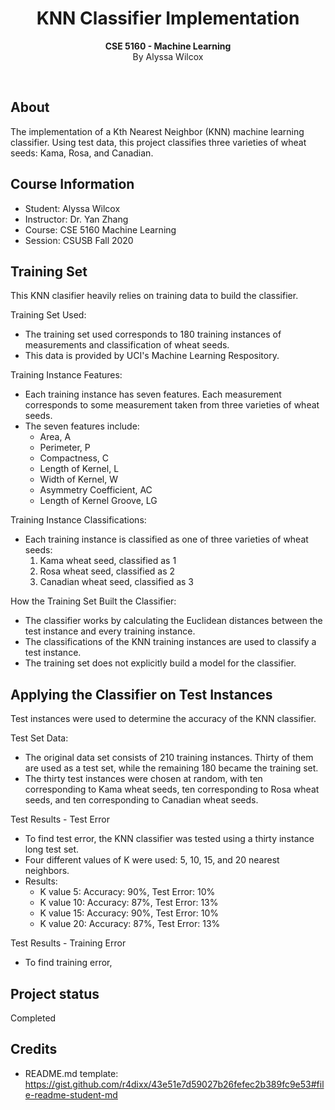 <h1 align="center">KNN Classifier Implementation</h1>
<p align="center"><strong>CSE 5160 - Machine Learning</strong>
<br>By Alyssa Wilcox</p>
<br/>
<h2>About</h2>
The implementation of a Kth Nearest Neighbor (KNN) machine learning classifier. Using test data, this project classifies three varieties of wheat seeds: Kama, Rosa, and Canadian.

<h2>Course Information</h2>

- Student: Alyssa Wilcox
- Instructor: Dr. Yan Zhang
- Course: CSE 5160 Machine Learning
- Session: CSUSB Fall 2020

<h2>Training Set</h2>
This KNN clasifier heavily relies on training data to build the classifier.

Training Set Used:
- The training set used corresponds to 180 training instances of measurements and classification of wheat seeds.
- This data is provided by UCI's Machine Learning Respository.

Training Instance Features:
- Each training instance has seven features. Each measurement corresponds to some measurement taken from three varieties of wheat seeds.
- The seven features include:
  - Area, A
  - Perimeter, P
  - Compactness, C
  - Length of Kernel, L
  - Width of Kernel, W
  - Asymmetry Coefficient, AC
  - Length of Kernel Groove, LG

Training Instance Classifications:
- Each training instance is classified as one of three varieties of wheat seeds:
  1. Kama wheat seed, classified as 1
  2. Rosa wheat seed, classified as 2
  3. Canadian wheat seed, classified as 3

How the Training Set Built the Classifier:
- The classifier works by calculating the Euclidean distances between the test instance and every training instance.
- The classifications of the KNN training instances are used to classify a test instance.
- The training set does not explicitly build a model for the classifier.

<h2>Applying the Classifier on Test Instances</h2>
Test instances were used to determine the accuracy of the KNN classifier.

Test Set Data:
- The original data set consists of 210 training instances. Thirty of them are used as a test set, while the remaining 180 became the training set.
- The thirty test instances were chosen at random, with ten corresponding to Kama wheat seeds, ten corresponding to Rosa wheat seeds, and ten corresponding to Canadian wheat seeds.

Test Results - Test Error
- To find test error, the KNN classifier was tested using a thirty instance long test set.
- Four different values of K were used: 5, 10, 15, and 20 nearest neighbors.
- Results:
  - K value 5:  Accuracy: 90%, Test Error: 10%
  - K value 10: Accuracy: 87%, Test Error: 13%
  - K value 15: Accuracy: 90%, Test Error: 10%
  - K value 20: Accuracy: 87%, Test Error: 13%

Test Results - Training Error
- To find training error,



<h2>Project status</h2>
Completed

<h2>Credits</h2>

- README.md template: https://gist.github.com/r4dixx/43e51e7d59027b26fefec2b389fc9e53#file-readme-student-md
